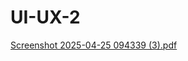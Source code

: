 # UI-UX-2  
[Screenshot 2025-04-25 094339 (3).pdf](https://github.com/user-attachments/files/20504770/Screenshot.2025-04-25.094339.3.pdf)
